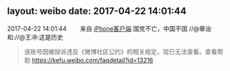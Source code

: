 layout: weibo
date: 2017-04-22 14:01:44
---
<meta name="referrer" content="no-referrer" />

2017-04-22 14:01:44  &nbsp;&nbsp;&nbsp;&nbsp;&nbsp;&nbsp; 来自 <a href="http://app.weibo.com/t/feed/9ksdit" rel="nofollow">iPhone客户端</a>
国党不亡，中国不国 //@章诒和://@王冲:这是历史
>  该账号因被投诉违反《微博社区公约》的相关规定，现已无法查看。查看帮助 https://kefu.weibo.com/faqdetail?id=13216
